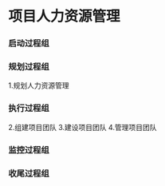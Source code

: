 # 项目人力资源管理

### 启动过程组

	
### 规划过程组
1.规划人力资源管理

### 执行过程组
2.组建项目团队
3.建设项目团队
4.管理项目团队

	
### 监控过程组


### 收尾过程组

